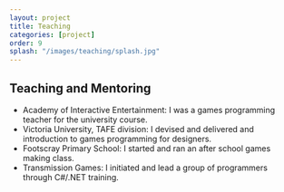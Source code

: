 ```yaml
---
layout: project
title: Teaching
categories: [project]
order: 9
splash: "/images/teaching/splash.jpg"
---
```


## Teaching and Mentoring

- Academy of Interactive Entertainment: I was a games programming teacher for the university course.
- Victoria University, TAFE division: I devised and delivered and introduction to games programming for designers.
- Footscray Primary School: I started and ran an after school games making class.
- Transmission Games: I initiated and lead a group of programmers through C#/.NET training.
